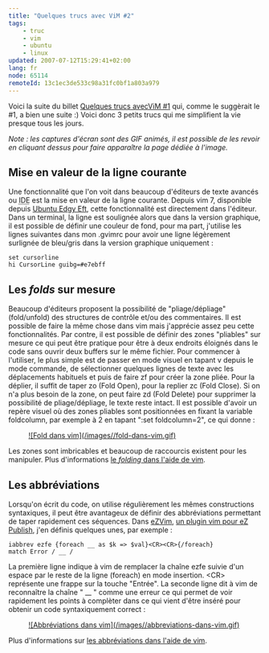```yaml
---
title: "Quelques trucs avec ViM #2"
tags:
    - truc
    - vim
    - ubuntu
    - linux
updated: 2007-07-12T15:29:41+02:00
lang: fr
node: 65114
remoteId: 13c1ec3de533c98a31fc0bf1a803a979
---
```

 
Voici la suite du billet [Quelques trucs avecViM #1](/post/quelques-trucs-avec-vim-1) qui, comme le suggèrait le #1, a bien une suite :) Voici donc 3 petits trucs qui me simplifient la vie presque tous les jours.

 *Note : les captures d'écran sont des GIF animés, il est possible de les revoir en cliquant dessus pour faire apparaître la page dédiée à l'image.*

  
## Mise en valeur de la ligne courante

 
Une fonctionnalité que l'on voit dans beaucoup d'éditeurs de texte avancés ou <abbr title="Integrated Development Environment">IDE</abbr>  est la mise en valeur de la ligne courante. Depuis vim 7, disponible depuis [Ubuntu Edgy Eft](http://doc.ubuntu-fr.org/versions/edgy_eft), cette fonctionnalité est directement dans l'éditeur. Dans un terminal, la ligne est soulignée alors que dans la version graphique, il est possible de définir une couleur de fond, pour ma part, j'utilise les lignes suivantes dans mon .gvimrc pour avoir une ligne légèrement surlignée de bleu/gris dans la version graphique uniquement :

 ``` 
set cursorline
hi CursorLine guibg=#e7ebff
```

   
## Les *folds* sur mesure

 
Beaucoup d'éditeurs proposent la possibilité de &quot;pliage/dépliage&quot; (fold/unfold) des structures de contrôle et/ou des commentaires. Il est possible de faire la même chose dans vim mais j'apprécie assez peu cette fonctionnalités. Par contre, il est possible de définir des zones &quot;pliables&quot; sur mesure ce qui peut être pratique pour être à deux endroits éloignés dans le code sans ouvrir deux buffers sur le même fichier. Pour commencer à l'utiliser, le plus simple est de passer en mode visuel en tapant v depuis le mode commande, de sélectionner quelques lignes de texte avec les déplacements habituels et puis de faire zf pour créer la zone pliée. Pour la déplier, il suffit de taper zo (Fold Open), pour la replier zc (Fold Close). Si on n'a plus besoin de la zone, on peut faire zd (Fold Delete) pour supprimer la possibilité de pliage/dépliage, le texte reste intact. Il est possible d'avoir un repère visuel où des zones pliables sont positionnées en fixant la variable foldcolumn, par exemple à 2 en tapant &quot;:set foldcolumn=2&quot;, ce qui donne :

 


<figure class="object-center"><a href="/images/fold-dans-vim.gif">![Fold dans vim](/images//fold-dans-vim.gif)
</a></figure>




 
Les zones sont imbricables et beaucoup de raccourcis existent pour les manipuler. Plus d'informations [le *folding* dans l'aide de vim](http://vimdoc.sourceforge.net/htmldoc/fold.html).

   
## Les abbréviations

 
Lorsqu'on écrit du code, on utilise régulièrement les mêmes constructions syntaxiques, il peut être avantageux de définir des abbréviations permettant de taper rapidement ces séquences. Dans [eZVim](http://projects.ez.no/ezvim), [un plugin vim pour eZ Publish](/post/ezvim-0-1), j'en définis quelques unes, par exemple :

 ``` 
iabbrev ezfe {foreach __ as $k => $val}<CR><CR>{/foreach}
match Error / __ /
```

 
La première ligne indique à vim de remplacer la chaîne ezfe suivie d'un espace par le reste de la ligne (foreach) en mode insertion. &lt;CR&gt; représente une frappe sur la touche &quot;Entrée&quot;. La seconde ligne dit à vim de reconnaître la chaîne &quot; __ &quot; comme une erreur ce qui permet de voir rapidement les points à complèter dans ce qui vient d'être inséré pour obtenir un code syntaxiquement correct :

 


<figure class="object-center"><a href="/images/abbreviations-dans-vim.gif">![Abbréviations dans vim](/images//abbreviations-dans-vim.gif)
</a></figure>




 
Plus d'informations sur [les abbréviations dans l'aide de vim](http://vimdoc.sourceforge.net/htmldoc/map.html#Abbreviations).

 